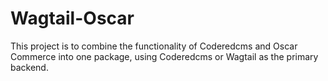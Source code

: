 # Wagtail-Oscar
This project is to combine the functionality of Coderedcms and Oscar Commerce into one package, using Coderedcms or Wagtail as the primary backend.
